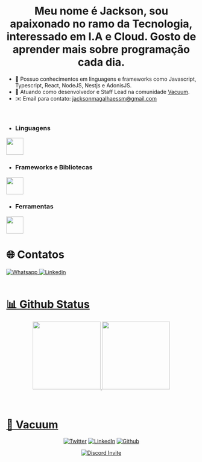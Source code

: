 <div align="center">
  <h1>Meu nome é Jackson, sou apaixonado no ramo da Tecnologia, interessado em I.A e Cloud. Gosto de aprender mais sobre programação cada dia.</h1>
</div>

- 🧠 Possuo conhecimentos em linguagens e frameworks como Javascript, Typescript, React, NodeJS, Nestjs e AdonisJS.
- 🚀 Atuando como desenvolvedor e Staff Lead na comunidade <a href="https://discord.gg/vacuum">Vacuum</a>.
- ✉️ Email para contato: jacksonmagalhaessm@gmail.com
<br />
  
  - ### Linguagens
  <a href="https://skillicons.dev">
    <img height="45em" src="https://skillicons.dev/icons?i=html,css,js,ts,php,ruby,cpp,python,rust" />
  </a>
  
  - ### Frameworks e Bibliotecas
  <a href="https://skillicons.dev">
    <img height="45em" src="https://skillicons.dev/icons?i=react,nextjs,styledcomponents,emotion,adonis,nestjs,bootstrap,express,jquery,prisma,supabase,sequelize,jest" />
  </a>
  
  - ### Ferramentas
  <a href="https://skillicons.dev">
    <img height="45em" src="https://skillicons.dev/icons?i=docker,git,github,mongodb,mysql,postgres,netlify,vercel,vite,vscode" />
  </a>
  
  # 🌐 Contatos
  
  <a href="https://wa.me/5521974245954" />
  <img align="center" alt="Whatsapp" src="https://img.shields.io/badge/WhatsApp-25D366?style=for-the-badge&logo=whatsapp&logoColor=white" />
  <a href="https://www.linkedin.com/in/jackson-magalhaes/" />
  <img align="center" alt="Linkedin" src="https://img.shields.io/badge/LinkedIn-0077B5?style=for-the-badge&logo=linkedin&logoColor=white" />
  <br /><br />
  
  # 📊 Github Status
  <div align="center">
    <div align="center">
      <img height="180em" src="https://streak-stats.demolab.com?user=Jackson-SM&theme=github-dark-blue&border_radius=6)](https://git.io/streak-stats" />
      <img height="180em" src="https://github-readme-stats.vercel.app/api/top-langs/?username=Jackson-SM&layout=compact&bg_color=0d1117&text_color=47a6ff&title_color=47a6ff" />
      </div>
  </div><br /><br />
  
  # 🏢 Vacuum
  <div align="center">
  
   [![Twitter](https://custom-icon-badges.demolab.com/badge/-Twitter-1DA1F2?style=for-the-badge&logo=twitter&logoColor=white)](https://twitter.com/VacuumORG)
   [![LinkedIn](https://custom-icon-badges.demolab.com/badge/-LinkedIn-0A66C2?style=for-the-badge&logo=linkedin)](https://www.linkedin.com/company/vacuumm/mycompany/)
   [![Github](https://custom-icon-badges.demolab.com/badge/-Github-181717?style=for-the-badge&logo=github)](https://github.com/VacuumORG)
  
   [![Discord Invite](https://invidget.switchblade.xyz/vacuum)](https://discord.gg/vacuum)
  </div>
  
</div>
